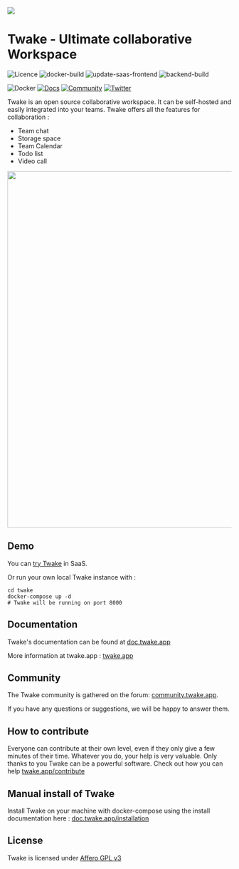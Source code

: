 ![](https://twake.app/medias/Twake-long.png)

# Twake - Ultimate collaborative Workspace

![Licence](https://img.shields.io/badge/license-AGPL3-blue?style=flat)
![docker-build](https://github.com/TwakeApp/Twake/workflows/docker-build/badge.svg?branch=main&style=flat)
![update-saas-frontend](https://github.com/TwakeApp/Twake/workflows/update-saas-frontend/badge.svg?branch=main&style=flat)
![backend-build](https://github.com/TwakeApp/Twake/workflows/backend-build/badge.svg?branch=main&style=flat)

![Docker](https://img.shields.io/docker/pulls/twaketech/twake-php?style=flat)
[![Docs](https://img.shields.io/badge/docs-up--to--date-blueviolet?style=flat)](https://doc.twake.app)
[![Community](https://img.shields.io/badge/community-awesome-brightgreen?style=flat)](https://community.twake.app)
[![Twitter](https://img.shields.io/badge/twitter-%40twake-blue?style=flat)](https://twitter.com/twake)

Twake is an open source collaborative workspace. It can be self-hosted and easily integrated into your teams.
Twake offers all the features for collaboration :

- Team chat
- Storage space
- Team Calendar
- Todo list
- Video call

<a href="https://twakeapp.com"><img width=800 src="https://twake.app/medias/features/chat.png"/></a>

## Demo

You can <a href="https://web.twake.app"> try Twake</a> in SaaS.

Or run your own local Twake instance with :

```
cd twake
docker-compose up -d
# Twake will be running on port 8000
```

## Documentation

Twake's documentation can be found at [doc.twake.app](https://doc.twake.app)

More information at twake.app : [twake.app](https://twake.app)

## Community

The Twake community is gathered on the forum: [community.twake.app](https://community.twake.app).

If you have any questions or suggestions, we will be happy to answer them.

## How to contribute

Everyone can contribute at their own level, even if they only give a few minutes of their time. Whatever you do, your help is very valuable. Only thanks to you Twake can be a powerful software. Check out how you can help [twake.app/contribute](https://twake.app/contribute)

## Manual install of Twake

Install Twake on your machine with docker-compose using the install documentation here :
[doc.twake.app/installation](https://doc.twake.app/installation)

## License

Twake is licensed under [Affero GPL v3](http://www.gnu.org/licenses/agpl-3.0.html)
